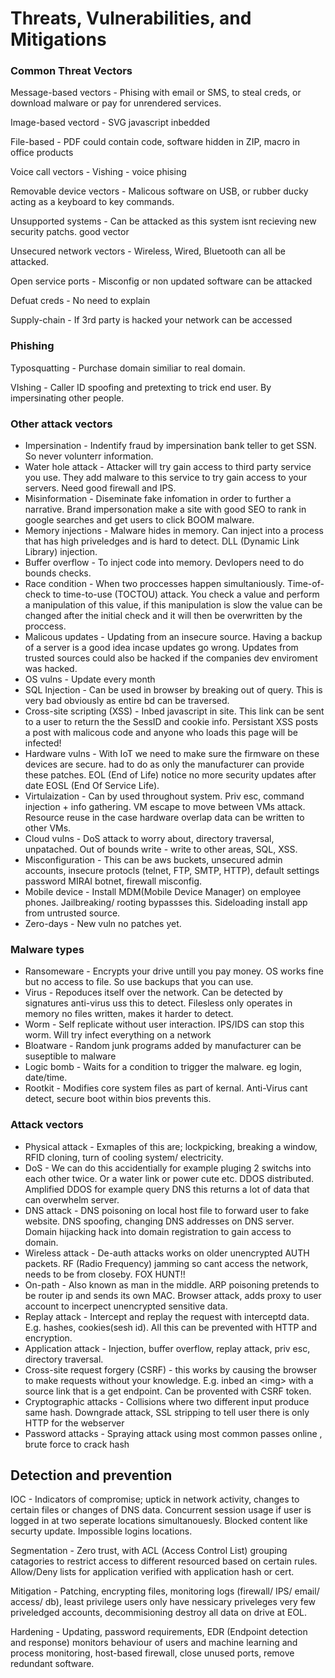 # Threats, Vulnerabilities, and Mitigations

### Common Threat Vectors

Message-based vectors - Phising with email or SMS, to steal creds, or download malware or pay for unrendered services.

Image-based vectord - SVG javascript inbedded

File-based - PDF could contain code, software hidden in ZIP, macro in office products

Voice call vectors - Vishing - voice phising

Removable device vectors - Malicous software on USB, or rubber ducky acting as a keyboard to key commands.

Unsupported systems - Can be attacked as this system isnt recieving new security patchs. good vector

Unsecured network vectors - Wireless, Wired, Bluetooth can all be attacked.

Open service ports - Misconfig or non updated software can be attacked

Defuat creds - No need to explain

Supply-chain - If 3rd party is hacked your network can be accessed

### Phishing&#x20;

Typosquatting - Purchase domain similiar to real domain.

VIshing - Caller ID spoofing and pretexting to trick end user. By impersinating other people.

### Other attack vectors

* Impersination - Indentify fraud by impersination bank teller to get SSN. So never volunterr information.
* Water hole attack - Attacker will try gain access to third party service you use. They add malware to this service to try gain access to your servers. Need good firewall and IPS.
* Misinformation - Diseminate fake infomation in order to further a narrative. Brand impersonation make a site with good SEO to rank in google searches and get users to click BOOM malware.
* Memory injections - Malware hides in memory. Can inject into a process that has high priveledges and is hard to detect. DLL (Dynamic Link Library) injection.
* Buffer overflow - To inject code into memory. Devlopers need to do bounds checks.
* Race condition - When two proccesses happen simultaniously. Time-of-check to time-to-use (TOCTOU) attack. You check a value and perform a manipulation of this value, if this manipulation is slow the value can be changed after the initial check and it will then be overwritten by the proccess.
* Malicous updates - Updating from an insecure source. Having a backup of a server is a good idea incase updates go wrong. Updates from trusted sources could also be hacked if the companies dev enviroment was hacked.
* OS vulns - Update every month&#x20;
* SQL Injection - Can be used in browser by breaking out of query. This is very bad obviously as entire bd can be traversed.
* Cross-site scripting (XSS) - Inbed javascript in site. This link can be sent to a user to return the the SessID and cookie info. Persistant XSS posts a post with malicous code and anyone who loads this page will be infected!&#x20;
* Hardware vulns - With IoT we need to make sure the firmware on these devices are secure. had to do as only the manufacturer can provide these patches. EOL (End of Life) notice no more security updates after date  EOSL (End Of Service Life).
* Virtulaization - Can by used throughout system. Priv esc, command injection + info gathering. VM escape to move between VMs attack. Resource reuse in the case hardware overlap data can be written to other VMs.
* Cloud vulns - DoS attack to worry about, directory traversal, unpatached. Out of bounds write - write to other areas, SQL, XSS.
* Misconfiguration - This can be aws buckets, unsecured admin accounts, insecure protocls (telnet, FTP, SMTP, HTTP), default settings password MIRAI botnet, firewall misconfig.
* Mobile device - Install MDM(Mobile Device Manager) on employee phones.  Jailbreaking/ rooting bypassses this. Sideloading install app from untrusted source.
* Zero-days - New vuln no patches yet.

### Malware types

* Ransomeware - Encrypts your drive untill you pay money. OS works fine but no access to file. So use backups that you can use.
* Virus - Repoduces itself over the network. Can be detected by signatures anti-virus uss this to detect. Filesless only operates in memory no files written, makes it harder to detect.
* Worm - Self replicate without user interaction. IPS/IDS can stop this worm. Will try infect everything on a network
* Bloatware - Random junk programs added by manufacturer can be suseptible to malware
* Logic bomb - Waits for a condition to trigger the malware. eg login, date/time.
* Rootkit - Modifies core system files as part of kernal. Anti-Virus cant detect, secure boot within bios prevents this.

### Attack vectors

* Physical attack - Exmaples of this are; lockpicking, breaking a window, RFID cloning, turn of cooling system/ electricity.
* DoS - We can do this accidentially for example pluging 2 switchs into each other twice. Or a water link or power cute etc. DDOS distributed. Amplified DDOS for example query DNS this returns a lot of data that can overwhelm server.
* DNS attack - DNS poisoning on local host file to forward user to fake website. DNS spoofing, changing DNS addresses on DNS server. Domain hijacking hack into domain registration to gain access to domain.
* Wireless attack - De-auth attacks works on older unencrypted AUTH packets. RF (Radio Frequency) jamming so cant access the network, needs to be from closeby. FOX HUNT!!
* On-path - Also known as man in the middle. ARP poisoning pretends to be router ip and sends its own MAC. Browser attack, adds proxy to user account to incerpect unencrypted sensitive data.
* Replay attack - Intercept and replay the request with interceptd data. E.g. hashes, cookies(sesh id). All this can be prevented with HTTP and encryption.
* Application attack - Injection, buffer overflow, replay attack, priv esc, directory traversal.
* Cross-site request forgery (CSRF) - this works by causing the browser to make requests without your knowledge. E.g. inbed an \<img> with a source link that is a get endpoint. Can be provented with CSRF token.
* Cryptographic attacks - Collisions where two different input produce same hash. Downgrade attack, SSL stripping to tell user there is only HTTP for the webserver
* Password attacks - Spraying attack using most common passes online , brute force to crack hash

## Detection and prevention

IOC - Indicators of compromise; uptick in network activity, changes to certain files or changes of DNS data. Concurrent session usage if user is logged in at two seperate locations simultanouesly. Blocked content like securty update. Impossible logins locations.

Segmentation - Zero trust, with ACL (Access Control List) grouping catagories to restrict access to different resourced based on certain rules. Allow/Deny lists for application verified with application hash or cert.

Mitigation - Patching, encrypting files, monitoring logs (firewall/ IPS/ email/ access/ db), least privilege users only have nessicary priveleges very few priveledged accounts, decommisioning destroy all data on drive at EOL.

Hardening - Updating, password requirements, EDR (Endpoint detection and response) monitors behaviour of users and machine learning and process monitoring, host-based firewall, close unused ports, remove redundant software.
